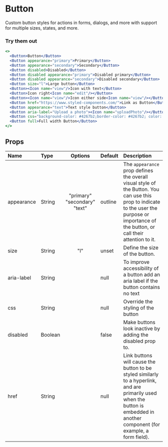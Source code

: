 # Button

Custom button styles for actions in forms, dialogs, and more with support
for multiple sizes, states, and more.

### Try them out

```.jsx
<>
  <Button>Button</Button>
  <Button appearance="primary">Primary</Button>
  <Button appearance="secondary">Secondary</Button>
  <Button disabled>Disabled</Button>
  <Button disabled appearance="primary">Disabled primary</Button>
  <Button disabled appearance="secondary">Disabled secondary</Button>
  <Button size="l">Large button</Button>
  <Button><Icon name="view"/>Icon with text</Button>
  <Button>Icon right<Icon name="edit"/></Button>
  <Button><Icon name="view"/>Icon either side<Icon name="view"/></Button>
  <Button href="https://www.styled-components.com/">Link as Button</Button>
  <Button appearance="text">Text style button</Button>
  <Button aria-label="Upload a photo"><Icon name="uploadPhoto"/></Button>
  <Button css="background-color: #4267b2;border-color: #4267b2; color: white; :hover {background-color: #365899; color: white;}"><Icon name="facebookSquare" size="18px" />Continue with facebook</Button>
  <Button full>Full width Button</Button>
</>
```

## Props

| Name       | Type    |           Options            | Default | Description                                                                                                                                                                                 |
| :--------- | :------ | :--------------------------: | :------ | :------------------------------------------------------------------------------------------------------------------------------------------------------------------------------------------ |
| appearance | String  | "primary" "secondary" "text" | outline | The `appearance` prop defines the overall visual style of the Button. You can use this prop to indicate to the user the purpose or importance of the button, or call their attention to it. |
| size       | String  |             "l"              | unset   | Define the size of the button.                                                                                                                                                              |
| aria-label | String  |                              | null    | To improve accessibility of a button add an aria label if the button contains no text                                                                                                       |
| css        | String  |                              | null    | Override the styling of the button                                                                                                                                                          |
| disabled   | Boolean |                              | false   | Make buttons look inactive by adding the disabled prop to.                                                                                                                                  |
| href       | String  |                              | null    | Link buttons will cause the button to be styled similarly to a hyperlink, and are primarily used when the button is embedded in another component (for example, a form field).              |
